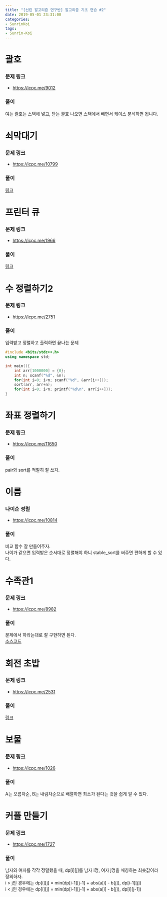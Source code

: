 ```yaml
---
title: "[선린 알고리즘 연구반] 알고리즘 기초 연습 #2"
date: 2019-05-01 23:31:00
categories:
- SunrinKoi
tags:
- Sunrin-Koi
---
```


# 괄호

### 문제 링크
* https://icpc.me/9012

### 풀이
여는 괄호는 스택에 넣고, 닫는 괄호 나오면 스택에서 빼면서 케이스 분석하면 됩니다.

# 쇠막대기

### 문제 링크
* https://icpc.me/10799

### 풀이
<a href = "https://justicehui.github.io/koi/2018/06/06/BOJ10799/">링크</a>

# 프린터 큐

### 문제 링크
* https://icpc.me/1966

### 풀이
<a href = "https://justicehui.github.io/icpc/2018/06/10/BOJ1966/">링크</a>

# 수 정렬하기2

### 문제 링크
* https://icpc.me/2751

### 풀이
입력받고 정렬하고 출력하면 끝나는 문제
```cpp
#include <bits/stdc++.h>
using namespace std;

int main(){
    int arr[1000000] = {0};
    int n; scanf("%d", &n);
    for(int i=0; i<n; scanf("%d", &arr[i++]));
    sort(arr, arr+n);
    for(int i=0; i<n; printf("%d\n", arr[i++]));
}
```

# 좌표 정렬하기

### 문제 링크
* https://icpc.me/11650

### 풀이
pair와 sort를 적절히 잘 쓰자.

# 이름

### 나이순 정렬
* https://icpc.me/10814

### 풀이
비교 함수 잘 만들어주자.<Br>
나이가 같으면 입력받은 순서대로 정렬해야 하니 stable_sort를 써주면 편하게 할 수 있다.

# 수족관1

### 문제 링크
* https://icpc.me/8982

### 풀이
문제에서 하라는대로 잘 구현하면 된다.<br>
<a href = "http://boj.kr/0fff7a12174b43ee891bcc574de55510">소스코드</a>

# 회전 초밥

### 문제 링크
* https://icpc.me/2531

### 풀이
<a href = "https://justicehui.github.io/koi/2018/10/04/BOJ2531/">링크</a>

# 보물

### 문제 링크
* https://icpc.me/1026

### 풀이
A는 오름차순, B는 내림차순으로 배열하면 최소가 된다는 것을 쉽게 알 수 있다.

# 커플 만들기

### 문제 링크
* https://icpc.me/1727

### 풀이
남자와 여자를 각각 정렬했을 때, dp[i][j]를 남자 i명, 여자 j명을 매칭하는 최솟값이라 정의하자.<br>
i > j인 경우에는 dp[i][j] = min(dp[i-1][j-1] + abs(a[i] - b[j]), dp[i-1][j])<br>
i < j인 경우에는 dp[i][j] = min(dp[i-1][j-1] + abs(a[i] - b[j]), dp[i][j-1])
